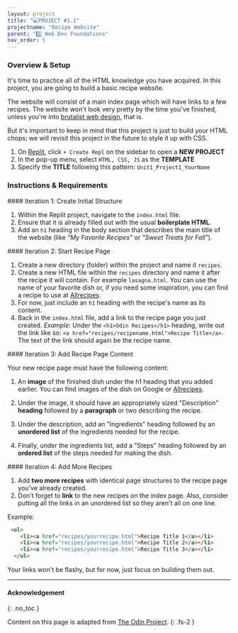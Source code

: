```yaml
---
layout: project
title: "💻PROJECT #1.1"
projectname: "Recipe Website"
parent: "1️⃣ Web Dev Foundations"
nav_order: 5
---
```


### Overview & Setup

It's time to practice all of the HTML knowledge you have acquired. In this project, you are going to build a basic recipe website.

The website will consist of a main index page which will have links to a few recipes. The website won't look very pretty by the time you've finished, unless you're into [brutalist web design](https://brutalistwebsites.com/), that is.

But it's important to keep in mind that this project is just to build your HTML chops; we will revisit this project in the future to style it up with CSS.

<div class="new" markdown="block">
 
1. On [Replit](https://replit.com/~), click `+ Create Repl` on the sidebar to open a **NEW PROJECT**
2. In the pop-up menu, select `HTML, CSS, JS` as the **TEMPLATE**
3. Specify the **TITLE** following this pattern: `Unit1_Project1_YourName`

</div>

### Instructions & Requirements

<div class="note" markdown="1">
#### Iteration 1: Create Initial Structure

1. Within the Replit project, navigate to the `index.html` file.
1. Ensure that it is already filled out with the usual **boilerplate HTML**.
2. Add an `h1` heading in the body section that describes the main title of the website (like _"My Favorite Recipes"_ or _"Sweet Treats for Fall"_).

</div> 

<div class="note" markdown="1">
#### Iteration 2: Start Recipe Page

1. Create a new directory (folder) within the project and name it `recipes`.
1. Create a new HTML file within the  `recipes` directory and name it after the recipe it will contain. For example `lasagna.html`. You can use the name of your favorite dish or, if you need some inspiration, you can find a recipe to use at [Allrecipes](https://www.allrecipes.com/).
1. For now, just include an `h1` heading with the recipe's name as its content.
1. Back in the `index.html` file, add a link to the recipe page you just created. _Example:_ Under the `<h1>Odin Recipes</h1>` heading, write out the link like so: `<a href="recipes/recipename.html">Recipe Title</a>`. The text of the link should again be the recipe name.

</div>

<div class="note" markdown="1">
#### Iteration 3: Add Recipe Page Content

Your new recipe page must have the following content:

1. An **image** of the finished dish under the h1 heading that you added earlier. You can find images of the dish on Google or [Allrecipes](https://www.allrecipes.com/).

1. Under the image, it should have an appropriately sized "Description" **heading** followed by a **paragraph** or two describing the recipe.

1. Under the description, add an "Ingredients" heading followed by an **unordered list** of the ingredients needed for the recipe.

1. Finally, under the ingredients list, add a "Steps" heading followed by an **ordered list** of the steps needed for making the dish.

</div>

<div class="note" markdown="1">
#### Iteration 4: Add More Recipes

1. Add **two more recipes** with identical page structures to the recipe page you've already created.
1. Don't forget to **link** to the new recipes on the index page. Also, consider putting all the links in an unordered list so they aren't all on one line.

Example:

```html
 <ul>
    <li><a href="recipes/yourrecipe.html">Recipe Title 1</a></li>
    <li><a href="recipes/yourrecipe.html">Recipe Title 2</a></li>
    <li><a href="recipes/yourrecipe.html">Recipe Title 3</a></li>
  </ul>
```
  
Your links won't be flashy, but for now, just focus on building them out.

</div>


---

#### Acknowledgement
{: .no_toc }

Content on this page is adapted from [The Odin Project](www.theodinproject.com).
{: .fs-2 }
